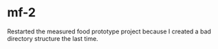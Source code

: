# mf-2
Restarted the measured food prototype project because I created a bad directory structure the last time.
